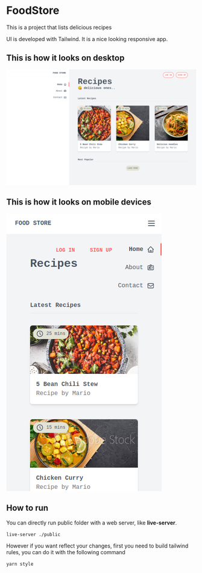 # FoodStore

This is a project that lists delicious recipes

UI is developed with Tailwind. It is a nice looking responsive app.

## This is how it looks on desktop

![Desktop View](/assets/DesktopView.png)

## This is how it looks on mobile devices

![Mobile View](/assets/MobileView.png)

## How to run

You can directly run public folder with a web server, like **live-server**.

```bash
live-server ./public
```

However if you want reflect your changes, first you need to build tailwind rules, you can do it with the following command

```bash
yarn style
```
